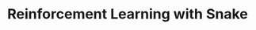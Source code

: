 ---
layout: external
title: Reinforcement Learning with Snake
visible_date: May 2021
image: q_learning.png
external_url: https://lila-smith.github.io/snake-game-reinforcement-learning/
---